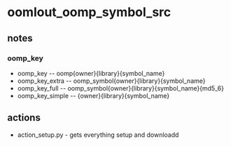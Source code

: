 # oomlout_oomp_symbol_src


## notes  

### oomp_key  

* oomp_key -- oomp{owner}{library}{symbol_name}  
* oomp_key_extra -- oomp_symbol{owner}{library}{symbol_name}  
* oomp_key_full -- oomp_symbol{owner}{library}{symbol_name}{md5_6}  
* oomp_key_simple -- {owner}{library}{symbol_name}   

## actions
* action_setup.py - gets everything setup and downloadd
